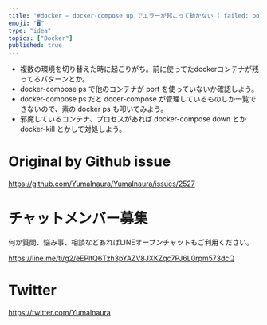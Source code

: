 ```yaml
---
title: "#docker – docker-compose up でエラーが起こって動かない ( failed: port is already al"
emoji: "🖥"
type: "idea"
topics: ["Docker"]
published: true
---
```


- 複数の環境を切り替えた時に起こりがち。前に使ってたdockerコンテナが残ってるパターンとか。
- docker-compose ps で他のコンテナが port を使っていないか確認しよう。
- docker-compose ps だと docer-compose が管理しているものしか一覧できないので、素の docker ps も叩いてみよう。
- 邪魔しているコンテナ、プロセスがあれば docker-compose down とか docker-kill とかして対処しよう。


# Original by Github issue

https://github.com/YumaInaura/YumaInaura/issues/2527








<!-- Update From Qiita API -->

# チャットメンバー募集


何か質問、悩み事、相談などあればLINEオープンチャットもご利用ください。

https://line.me/ti/g2/eEPltQ6Tzh3pYAZV8JXKZqc7PJ6L0rpm573dcQ





# Twitter


https://twitter.com/YumaInaura


<!-- Update From Qiita API -->


